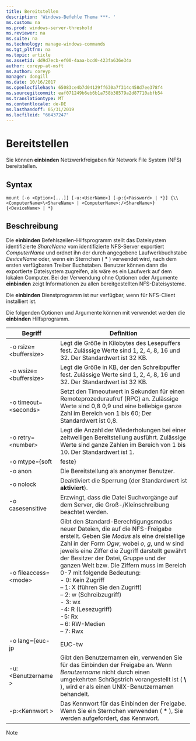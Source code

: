 ```yaml
---
title: Bereitstellen
description: 'Windows-Befehle Thema ***- '
ms.custom: na
ms.prod: windows-server-threshold
ms.reviewer: na
ms.suite: na
ms.technology: manage-windows-commands
ms.tgt_pltfrm: na
ms.topic: article
ms.assetid: dd9d7ecb-ef00-4aaa-bcd0-423fa636e34a
author: coreyp-at-msft
ms.author: coreyp
manager: dongill
ms.date: 10/16/2017
ms.openlocfilehash: 65083ce4b7d04129ff630a7f314c458d7ee378f4
ms.sourcegitcommit: eaf071249b6eb6b1a758b38579a2d87710abfb54
ms.translationtype: MT
ms.contentlocale: de-DE
ms.lasthandoff: 05/31/2019
ms.locfileid: "66437247"
---
```

# <a name="mount"></a>Bereitstellen



Sie können **einbinden** Netzwerkfreigaben für Network File System (NFS) bereitstellen.

## <a name="syntax"></a>Syntax

```
mount [-o <Option>[...]] [-u:<UserName>] [-p:{<Password> | *}] {\\<ComputerName>\<ShareName> | <ComputerName>:/<ShareName>} {<DeviceName> | *}
```

## <a name="description"></a>Beschreibung

Die **einbinden** Befehlszeilen-Hilfsprogramm stellt das Dateisystem identifizierte *ShareName* vom identifizierte NFS-Server exportiert *ComputerName* und ordnet ihn der durch angegebene Laufwerkbuchstabe *DeviceName* oder, wenn ein Sternchen ( **&#42;** ) verwendet wird, nach dem ersten verfügbaren Treiber Buchstaben. Benutzer können dann die exportierte Dateisystem zugreifen, als wäre es ein Laufwerk auf dem lokalen Computer. Bei der Verwendung ohne Optionen oder Argumente **einbinden** zeigt Informationen zu allen bereitgestellten NFS-Dateisysteme.

Die **einbinden** Dienstprogramm ist nur verfügbar, wenn für NFS-Client installiert ist.

Die folgenden Optionen und Argumente können mit verwendet werden die **einbinden** Hilfsprogramm.


|          Begriff          |                                                                                                                                                                                                                                                Definition                                                                                                                                                                                                                                                |
|------------------------|----------------------------------------------------------------------------------------------------------------------------------------------------------------------------------------------------------------------------------------------------------------------------------------------------------------------------------------------------------------------------------------------------------------------------------------------------------------------------------------------------------|
| -o rsize=\<buffersize> |                                                                                                                                                                                            Legt die Größe in Kilobytes des Lesepuffers fest. Zulässige Werte sind 1, 2, 4, 8, 16 und 32. Der Standardwert ist 32 KB.                                                                                                                                                                                            |
| -o wsize=\<buffersize> |                                                                                                                                                                                           Legt die Größe in KB, der den Schreibpuffer fest. Zulässige Werte sind 1, 2, 4, 8, 16 und 32. Der Standardwert ist 32 KB.                                                                                                                                                                                            |
| -o timeout=\<seconds>  |                                                                                                                                                                       Setzt den Timeoutwert in Sekunden für einen Remoteprozeduraufruf (RPC) an. Zulässige Werte sind 0,8 0,9 und eine beliebige ganze Zahl im Bereich von 1 bis 60; Der Standardwert ist 0,8.                                                                                                                                                                       |
|   -o retry=\<number>   |                                                                                                                                                                                             Legt die Anzahl der Wiederholungen bei einer zeitweiligen Bereitstellung ausführt. Zulässige Werte sind ganze Zahlen im Bereich von 1 bis 10. Der Standardwert ist 1.                                                                                                                                                                                             |
|     -o mtype={soft     |                                                                                                                                                                                                                                                  feste}                                                                                                                                                                                                                                                   |
|        -o anon         |                                                                                                                                                                                                                                       Die Bereitstellung als anonymer Benutzer.                                                                                                                                                                                                                                       |
|       -o nolock        |                                                                                                                                                                                                                                Deaktiviert die Sperrung (der Standardwert ist **aktiviert**).                                                                                                                                                                                                                                |
|    -o casesensitive    |                                                                                                                                                                                                                         Erzwingt, dass die Datei Suchvorgänge auf dem Server, die Groß-/Kleinschreibung beachtet werden.                                                                                                                                                                                                                          |
| -o fileaccess=\<mode>  | Gibt den Standard-Berechtigungsmodus neuer Dateien, die auf die NFS-Freigabe erstellt. Geben Sie *Modus* als eine dreistellige Zahl in der Form *Ogw*, wobei *o*, *g*, und *w* sind jeweils eine Ziffer die Zugriff darstellt gewährt der Besitzer der Datei, Gruppe und der ganzen Welt bzw. Die Ziffern muss im Bereich 0-7 mit folgende Bedeutung:</br>-   0: Kein Zugriff</br>– 1: X (führen Sie den Zugriff)</br>– 2: w (Schreibzugriff)</br>-   3: wx</br>-4: R (Lesezugriff)</br>-5: Rx</br>– 6: RW-Medien</br>– 7: Rwx |
|    -o lang={euc-jp     |                                                                                                                                                                                                                                                  EUC-tw                                                                                                                                                                                                                                                  |
|     -u:\<Benutzername >     |                                                                                                                                                                             Gibt den Benutzernamen ein, verwenden Sie für das Einbinden der Freigabe an. Wenn *Benutzername* nicht durch einen umgekehrten Schrägstrich vorangestellt ist ( **\\** ), wird er als einen UNIX-Benutzernamen behandelt.                                                                                                                                                                             |
|     -p:\<Kennwort >     |                                                                                                                                                                                          Das Kennwort für das Einbinden der Freigabe. Wenn Sie ein Sternchen verwenden ( **&#42;** ), Sie werden aufgefordert, das Kennwort.                                                                                                                                                                                          |

> [!NOTE]
